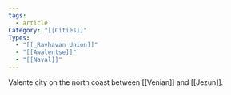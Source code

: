 ```yaml
---
tags:
  - article
Category: "[[Cities]]"
Types:
  - "[[_Ravhavan Union]]"
  - "[[Awalentse]]"
  - "[[Naval]]"
---
```

Valente city on the north coast between [[Venian]] and [[Jezun]].